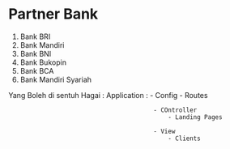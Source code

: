 # Partner Bank
1. Bank BRI
2. Bank Mandiri
3. Bank BNI
4. Bank Bukopin
5. Bank BCA
6. Bank Mandiri Syariah


Yang Boleh di sentuh Hagai : Application :	- Config
												- Routes

											- COntroller
												- Landing Pages

											- View
												- Clients
													
